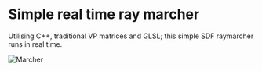 # Simple real time ray marcher
Utilising C++, traditional VP matrices and GLSL; this simple SDF raymarcher runs in real time.

![Marcher](https://i.imgur.com/1AaCdtU.png)
